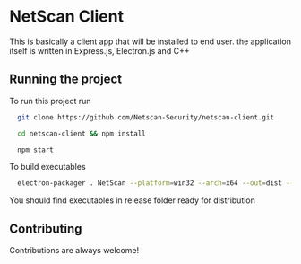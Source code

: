 
# NetScan Client

This is basically a client app that will be installed to end user. the application itself is written in Express.js, Electron.js and C++


## Running the project

To run this project run

```bash
  git clone https://github.com/Netscan-Security/netscan-client.git
```
```bash
  cd netscan-client && npm install
```
```bash
  npm start
```
To build executables

```bash
  electron-packager . NetScan --platform=win32 --arch=x64 --out=dist --overwrite
```

You should find executables in release folder ready for distribution


## Contributing

Contributions are always welcome!

